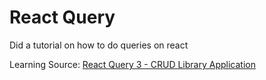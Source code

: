 # React Query

Did a tutorial on how to do queries on react

Learning Source: [React Query 3 - CRUD Library Application](https://www.youtube.com/watch?v=4UCwA2n4gsA&list=PLJFB6-PFBLVNqD6SkCgR9t1CPZDXB5EJ2&index=3&t=2168s)